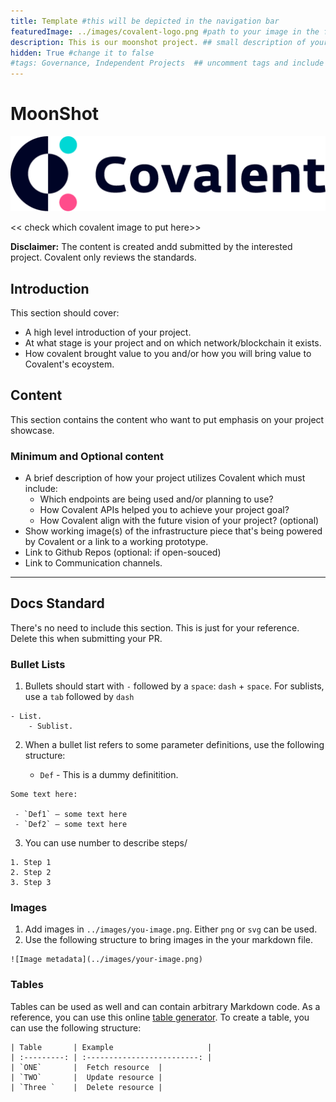 ```yaml
---
title: Template #this will be depicted in the navigation bar
featuredImage: ../images/covalent-logo.png #path to your image in the folder
description: This is our moonshot project. ## small description of your project
hidden: True #change it to false
#tags: Governance, Independent Projects  ## uncomment tags and include appropriate tags
---
```

<!---
# You can add upto 4 - 5 tags. Out of which following 2 tags are must
## 1) DeFi/Governance/NFT/Wallet/ {Any new folder requested}
## 2) Independent Projects / Dungeons&Data / OneMillionWallet Hackathons/ ETHGlobal Hackathons/ Alchemists
## 3) Upto 3 custom tags that you want to introduce.
-->


# MoonShot 
<!---
Title should be in title case:
#Title
-->

![Template banner image](./images/covalent-logo.png) 

<< check which covalent image to put here>>

**Disclaimer:** The content is created andd submitted by the interested project. Covalent only reviews the standards.


## Introduction

This section should cover:
- A high level introduction of your project. 
- At what stage is your project and on which network/blockchain it exists.
- How covalent brought value to you and/or how you will bring value to Covalent's ecoystem.


## Content 
This section contains the content who want to put emphasis on your project showcase.

### Minimum and Optional content
- A brief description of how your project utilizes Covalent which must include:
    - Which endpoints are being used and/or planning to use?
    - How Covalent APIs helped you to achieve your project goal?
    - How Covalent align with the future vision of your project? (optional)
- Show working image(s) of the infrastructure piece that's being powered by Covalent or a link to a working prototype.
- Link to Github Repos (optional: if open-souced)
- Link to Communication channels. 
---------
## Docs Standard

There's no need to include this section. This is just for your reference. Delete this when submitting your PR.

### Bullet Lists

1. Bullets should start with `-` followed by a `space`: `dash` + `space`. For sublists, use a `tab` followed by `dash`

```
- List.
    - Sublist.
```

2. When a bullet list refers to some parameter definitions, use the following structure:

    - `Def` - This is a dummy definitition. 

```
Some text here:

 - `Def1` — some text here
 - `Def2` — some text here
```

3. You can use number to describe steps/

```
1. Step 1
2. Step 2
3. Step 3
```

### Images
1. Add images in `../images/you-image.png`. Either `png` or `svg` can be used.
2. Use the following structure to bring images in the your markdown file. 

```
![Image metadata](../images/your-image.png)
```

### Tables

Tables can be used as well and can contain arbitrary Markdown code. As a reference, you can use this online [table generator](https://www.tablesgenerator.com/markdown_tables). To create a table, you can use the following structure:

```
| Table       | Example                     |
| :---------: | :-------------------------: |
| `ONE`       |  Fetch resource  |
| `TWO`       |  Update resource |
| `Three `    |  Delete resource |
```
